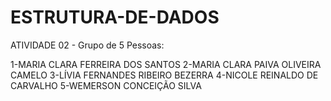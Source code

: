 # ESTRUTURA-DE-DADOS
ATIVIDADE 02 - Grupo de  5 Pessoas:

1-MARIA CLARA FERREIRA DOS SANTOS
2-MARIA CLARA PAIVA OLIVEIRA CAMELO
3-LÍVIA FERNANDES RIBEIRO BEZERRA
4-NICOLE REINALDO DE CARVALHO
5-WEMERSON CONCEIÇÃO SILVA


